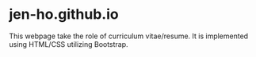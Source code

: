 # jen-ho.github.io

This webpage take the role of curriculum vitae/resume. It is implemented using HTML/CSS utilizing Bootstrap. 
